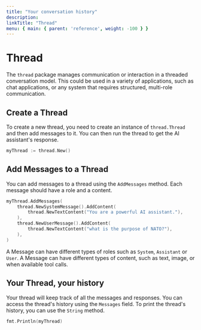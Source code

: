 ```yaml
---
title: "Your conversation history"
description:
linkTitle: "Thread"
menu: { main: { parent: 'reference', weight: -100 } }
---
```


# Thread

The `thread` package manages communication or interaction in a threaded conversation model. This could be used in a variety of applications, such as chat applications, or any system that requires structured, multi-role communication.

## Create a Thread

To create a new thread, you need to create an instance of `thread.Thread` and then add messages to it. You can then run the thread to get the AI assistant's response.

```go
myThread := thread.New()
```

## Add Messages to a Thread

You can add messages to a thread using the `AddMessages` method. Each message should have a role and a content.

```go
myThread.AddMessages(
    thread.NewSystemMessage().AddContent(
        thread.NewTextContent("You are a powerful AI assistant."),
    ),
    thread.NewUserMessage().AddContent(
        thread.NewTextContent("what is the purpose of NATO?"),
    ),
)
```
A Message can have different types of roles such as `System`, `Assistant` or `User`. A Message can have different types of content, such as text, image, or when available tool calls.

## Your Thread, your history

Your thread will keep track of all the messages and responses. You can access the thread's history using the `Messages` field. To print the thread's history, you can use the `String` method.

```go
fmt.Println(myThread)
```

